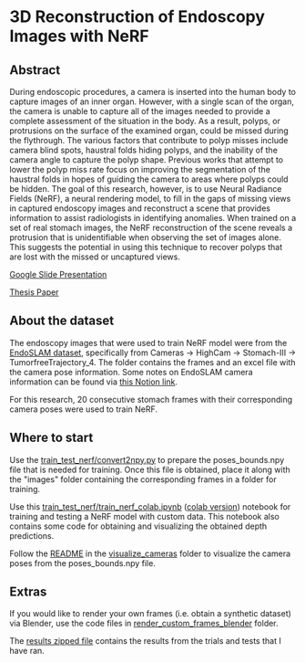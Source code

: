 # 3D Reconstruction of Endoscopy Images with NeRF

## Abstract

During endoscopic procedures, a camera is inserted into the human body to capture images of an inner organ. However, with a single scan of the organ, the camera is unable to capture all of the images needed to provide a complete assessment of the situation in the body. As a result, polyps, or protrusions on the surface of the examined organ, could be missed during the flythrough. The various factors that contribute to polyp misses include camera blind spots, haustral folds hiding polyps, and the inability of the camera angle to capture the polyp shape. Previous works that attempt to lower the polyp miss rate focus on improving the segmentation of the haustral folds in hopes of guiding the camera to areas where polyps could be hidden. The goal of this research, however, is to use Neural Radiance Fields (NeRF), a neural rendering model, to fill in the gaps of missing views in captured endoscopy images and reconstruct a scene that provides information to assist radiologists in identifying anomalies. When trained on a set of real stomach images, the NeRF reconstruction of the scene reveals a protrusion that is unidentifiable when observing the set of images alone. This suggests the potential in using this technique to recover polyps that are lost with the missed or uncaptured views.

[Google Slide Presentation](https://docs.google.com/presentation/d/14XVHCLMbdZn7RuGTQMlrS_MPJw3D9bfCjqDKJ1hALdA/edit?usp=sharing)

[Thesis Paper](https://github.com/qyc206/EndoscopyWithNerf/blob/main/qyc206_thesis_paper.pdf)

## About the dataset

The endoscopy images that were used to train NeRF model were from the [EndoSLAM dataset](https://github.com/CapsuleEndoscope/EndoSLAM), specifically from Cameras -> HighCam -> Stomach-III -> TumorfreeTrajectory_4. The folder contains the frames and an excel file with the camera pose information. Some notes on EndoSLAM camera information can be found via [this Notion link](https://www.notion.so/EndoSLAM-Camera-Info-310e55c0e026482b8ad3cc2735b674c6).

For this research, 20 consecutive stomach frames with their corresponding camera poses were used to train NeRF.

## Where to start

Use the [train_test_nerf/convert2npy.py](https://github.com/qyc206/EndoscopyWithNerf/blob/main/train_test_nerf/convert2npy.py) to prepare the poses_bounds.npy file that is needed for training. Once this file is obtained, place it along with the "images" folder containing the corresponding frames in a folder for training.

Use this [train_test_nerf/train_nerf_colab.ipynb](https://github.com/qyc206/EndoscopyWithNerf/blob/main/train_test_nerf/train_nerf_colab.ipynb) ([colab version](https://colab.research.google.com/drive/1FI1iOV0Z5kV9qNJBPa8vTElEFnh6jVVn?usp=sharing)) notebook for training and testing a NeRF model with custom data. This notebook also contains some code for obtaining and visualizing the obtained depth predictions.

Follow the [README](https://github.com/qyc206/EndoscopyWithNerf/blob/main/visualize_cameras/README.md) in the [visualize_cameras](https://github.com/qyc206/EndoscopyWithNerf/tree/main/visualize_cameras) folder to visualize the camera poses from the poses_bounds.npy file.

## Extras

If you would like to render your own frames (i.e. obtain a synthetic dataset) via Blender, use the code files in [render_custom_frames_blender](https://github.com/qyc206/EndoscopyWithNerf/tree/main/render_custom_frames_blender) folder.

The [results zipped file](https://drive.google.com/file/d/1Zq9H7zXUZ_XwAIAR71dtWu_dxzVxIOE6/view?usp=sharing) contains the results from the trials and tests that I have ran.
